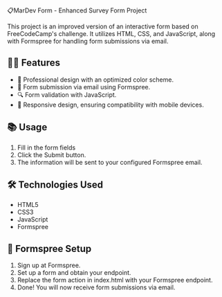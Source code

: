 📋MarDev Form - Enhanced Survey Form Project
<p>This project is an improved version of an interactive form based on FreeCodeCamp's challenge. It utilizes HTML, CSS, and JavaScript, along with Formspree for handling form submissions via email.</p>
<h2>🚀🚀 Features</h2>
<ul>
	<li>🎨 Professional design with an optimized color scheme.</li>
	<li>📩 Form submission via email using Formspree.</li>
	<li>🔍 Form validation with JavaScript.</li>
	<li>📱 Responsive design, ensuring compatibility with mobile devices.</li>
</ul>
<h2>📚 Usage</h2>
<ol>
<li>Fill in the form fields</li>
<li>Click the Submit button.</li>
<li>The information will be sent to your configured Formspree email.</li>
</ol>
<h2>🛠 Technologies Used</h2>
<ul>
	<li>HTML5</li>
	<li>CSS3</li>
	<li>JavaScript</li>
	<li>Formspree</li>
</ul>
<h2>📨 Formspree Setup</h2>
<ol>
	<li>Sign up at Formspree.</li>
	<li>Set up a form and obtain your endpoint.</li>
	<li>Replace the form action in index.html with your Formspree endpoint.</li>
	<li>Done! You will now receive form submissions via email.</li>
</ol>

